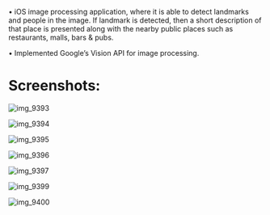 • iOS image processing application, where it is able to detect landmarks and people in the image. If landmark is detected, then a short description of that place is presented along with the nearby public places such as restaurants, malls, bars & pubs.

• Implemented Google’s Vision API for image processing.

# Screenshots:

![img_9393](https://user-images.githubusercontent.com/13805920/34796877-02fd5078-f625-11e7-9ae4-bc95eaa34a4c.PNG)

![img_9394](https://user-images.githubusercontent.com/13805920/34797098-5b20ec6a-f625-11e7-993d-fa8113fd0e81.PNG)

![img_9395](https://user-images.githubusercontent.com/13805920/34797128-6c3b8f00-f625-11e7-9418-9ff9cb2ec5ca.PNG)

![img_9396](https://user-images.githubusercontent.com/13805920/34797136-72b30994-f625-11e7-82dc-80615b92f579.PNG)

![img_9397](https://user-images.githubusercontent.com/13805920/34797170-89745f5c-f625-11e7-9ccc-76ba2560fa44.PNG)

![img_9399](https://user-images.githubusercontent.com/13805920/34797176-9128083e-f625-11e7-9bd5-166ca6d05c08.PNG)

![img_9400](https://user-images.githubusercontent.com/13805920/34797206-aaae6a3c-f625-11e7-9684-ae2c317227c2.PNG)
